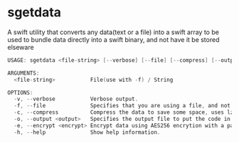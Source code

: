 # sgetdata
A swift utility that converts any data(text or a file) into a swift array to be used to bundle data directly into a swift binary, and not have it be stored elseware

```c
USAGE: sgetdata <file-string> [--verbose] [--file] [--compress] [--output <output>] [--encrypt <encrypt>]

ARGUMENTS:
  <file-string>           File(use with -f) / String 

OPTIONS:
  -v, --verbose           Verbose output. 
  -f, --file              Specifies that you are using a file, and not a string. 
  -c, --compress          Compress the data to save some space, uses lzma. 
  -o, --output <output>   Specifies the output file to put the code in. 
  -e, --encrypt <encrypt> Encrypt data using AES256 encrytion with a passkey. 
  -h, --help              Show help information.
```
